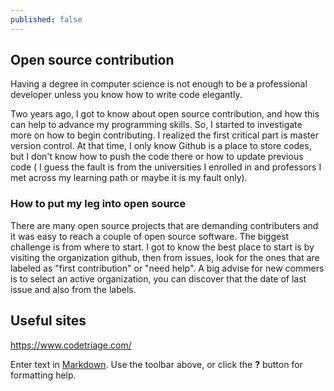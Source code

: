 ```yaml
---
published: false
---
```

## Open source contribution

Having a degree in computer science is not enough to be a professional developer unless you know how to write code elegantly.

Two years ago, I got to know about open source contribution, and how this can help to advance my programming skills. So, I started to investigate more on how to begin contributing. I realized the first critical part is master version control. At that time, I only know Github is a place to store codes, but I don't know how to push the code there or how to update previous code ( I guess the fault is from the universities I enrolled in and professors I met across my learning path or maybe it is my fault only).

### How to put my leg into open source
There are many open source projects that are demanding contributers and it was easy to reach a couple of open source software. The biggest challenge is from where to start. I got to know the best place to start is by visiting the organization github, then from issues, look for the ones that are labeled as "first contribution" or "need help". A big advise for new commers is to select an active organization, you can discover that the date of last issue and also from the labels.  




## Useful sites

https://www.codetriage.com/

Enter text in [Markdown](http://daringfireball.net/projects/markdown/). Use the toolbar above, or click the **?** button for formatting help.
